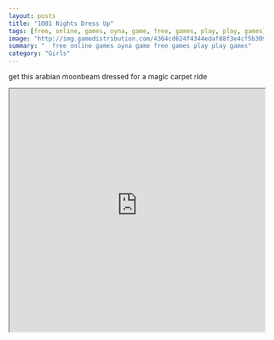 ```yaml
---
layout: posts
title: "1001 Nights Dress Up"
tags: [free, online, games, oyna, game, free, games, play, play, games]
image: "http://img.gamedistribution.com/4364cd024f4344edaf88f3e4cf5b3095.jpg"
summary: "  free online games oyna game free games play play games"
category: "Girls"
---
```


get this arabian moonbeam dressed for a magic carpet ride

<iframe width="100%" height="480px;" src="http://flash.gamedistribution.com?game=4364cd024f4344edaf88f3e4cf5b3095"></iframe>